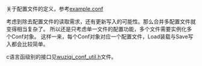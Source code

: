 关于配置文件的定义，参考[example.conf](./example.conf "示例配置文件以及相应规则约定")

考虑到除去配置文件的读取需求，还有更新写入的可能性。那么合并多配置文件就变得相当复杂了。
所以还是只考虑单一文件的配置功能，多个文件需要实例化多个Conf对象。
这样一来，每个Conf对象对应一个配置文件，Load装载与Save写入都会比较简单。

c语言函级别的接口见[wuziqi_conf_util.h](./wuziqi_conf_util.h)文件。
